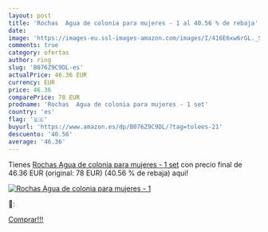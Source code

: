 ```yaml
---
layout: post
title: 'Rochas  Agua de colonia para mujeres - 1 al 40.56 % de rebaja'
date: 
image: 'https://images-eu.ssl-images-amazon.com/images/I/416E6xw6rGL._SL200_.jpg'
comments: true
category: ofertas
author: ring
slug: 'B076Z9C9DL-es'
actualPrice: 46.36 EUR
currency: EUR
price: 46.36
comparePrice: 78 EUR
prodname: 'Rochas  Agua de colonia para mujeres - 1 set'
country: 'es'
flag: '🇪🇸'
buyurl: 'https://www.amazon.es/dp/B076Z9C9DL/?tag=tolees-21'
descuento: '40.56'
average: '46.36'
---
```


Tienes [Rochas  Agua de colonia para mujeres - 1 set](https://www.amazon.es/dp/B076Z9C9DL/?tag=tolees-21) con precio final de  46.36 EUR (original: 78 EUR) (40.56 %  de rebaja) aqui!

[![Rochas  Agua de colonia para mujeres - 1](https://images-eu.ssl-images-amazon.com/images/I/416E6xw6rGL._SL200_.jpg)](https://www.amazon.es/dp/B076Z9C9DL/?tag=tolees-21)

🔎:


[Comprar!!!](https://www.amazon.es/dp/B076Z9C9DL/?tag=tolees-21)
